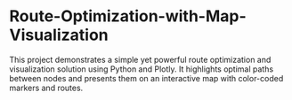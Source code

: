 # Route-Optimization-with-Map-Visualization
This project demonstrates a simple yet powerful route optimization and visualization solution using Python and Plotly. It highlights optimal paths between nodes and presents them on an interactive map with color-coded markers and routes.
